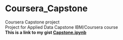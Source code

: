 # Coursera_Capstone
Coursera Capstone project
<br>
Project for Applied Data Capstone IBM/Coursera course
<br>
<b>This is a link to my gist <a href="https://gist.github.com/jspinto/8bad95dded1ce31ff86170825e19d55f">Capstone.ipynb</a></b>
